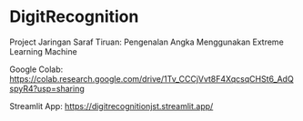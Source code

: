# DigitRecognition
Project Jaringan Saraf Tiruan: Pengenalan Angka Menggunakan Extreme Learning Machine

Google Colab:
https://colab.research.google.com/drive/1Tv_CCCjVvt8F4XqcsqCHSt6_AdQspyR4?usp=sharing

Streamlit App:
https://digitrecognitionjst.streamlit.app/

